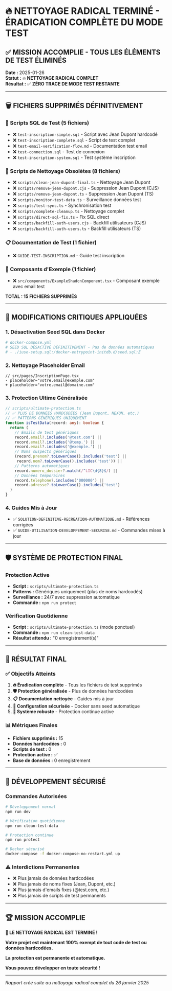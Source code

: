 # 🔥 NETTOYAGE RADICAL TERMINÉ - ÉRADICATION COMPLÈTE DU MODE TEST

## ✅ MISSION ACCOMPLIE - TOUS LES ÉLÉMENTS DE TEST ÉLIMINÉS

**Date :** 2025-01-26  
**Statut :** 🔥 **NETTOYAGE RADICAL COMPLET**  
**Résultat :** ✅ **ZÉRO TRACE DE MODE TEST RESTANTE**

---

## 🗑️ FICHIERS SUPPRIMÉS DÉFINITIVEMENT

### 📄 Scripts SQL de Test (5 fichiers)
- ❌ `test-inscription-simple.sql` - Script avec Jean Dupont hardcodé
- ❌ `test-inscription-complete.sql` - Script de test complet  
- ❌ `test-email-verification-flow.md` - Documentation test email
- ❌ `test-connection.sql` - Test de connexion
- ❌ `test-inscription-system.sql` - Test système inscription

### 🔧 Scripts de Nettoyage Obsolètes (8 fichiers)
- ❌ `scripts/clean-jean-dupont-final.ts` - Nettoyage Jean Dupont
- ❌ `scripts/remove-jean-dupont.cjs` - Suppression Jean Dupont (CJS)
- ❌ `scripts/remove-jean-dupont.ts` - Suppression Jean Dupont (TS)
- ❌ `scripts/monitor-test-data.ts` - Surveillance données test
- ❌ `scripts/test-sync.ts` - Synchronisation test
- ❌ `scripts/complete-cleanup.ts` - Nettoyage complet
- ❌ `scripts/direct-sql-fix.ts` - Fix SQL direct
- ❌ `scripts/backfill-auth-users.cjs` - Backfill utilisateurs (CJS)
- ❌ `scripts/backfill-auth-users.ts` - Backfill utilisateurs (TS)

### 📋 Documentation de Test (1 fichier)
- ❌ `GUIDE-TEST-INSCRIPTION.md` - Guide test inscription

### 🎨 Composants d'Exemple (1 fichier)
- ❌ `src/components/ExampleShadcnComponent.tsx` - Composant exemple avec email test

**TOTAL : 15 FICHIERS SUPPRIMÉS**

---

## 🔧 MODIFICATIONS CRITIQUES APPLIQUÉES

### 1. **Désactivation Seed SQL dans Docker**
```yaml
# docker-compose.yml
# SEED SQL DÉSACTIVÉ DÉFINITIVEMENT - Pas de données automatiques
# - ./iuso-setup.sql:/docker-entrypoint-initdb.d/seed.sql:Z
```

### 2. **Nettoyage Placeholder Email**
```tsx
// src/pages/InscriptionPage.tsx
- placeholder="votre.email@exemple.com"
+ placeholder="votre.email@domaine.com"
```

### 3. **Protection Ultime Généralisée**
```typescript
// scripts/ultimate-protection.ts
// ✅ PLUS DE DONNÉES HARDCODÉES (Jean Dupont, NEXON, etc.)
// ✅ PATTERNS GÉNÉRIQUES UNIQUEMENT
function isTestData(record: any): boolean {
  return (
    // Emails de test génériques
    record.email?.includes('@test.com') ||
    record.email?.includes('@temp.') ||
    record.email?.includes('@exemple.') ||
    // Noms suspects génériques
    (record.prenom?.toLowerCase().includes('test') || 
     record.nom?.toLowerCase().includes('test')) ||
    // Patterns automatiques
    record.numero_dossier?.match(/^LIC\d{8}$/) ||
    // Données temporaires
    record.telephone?.includes('000000') ||
    record.adresse?.toLowerCase().includes('test')
  )
}
```

### 4. **Guides Mis à Jour**
- ✅ `SOLUTION-DEFINITIVE-RECREATION-AUTOMATIQUE.md` - Références corrigées
- ✅ `GUIDE-UTILISATION-DEVELOPPEMENT-SECURISE.md` - Commandes mises à jour

---

## 🛡️ SYSTÈME DE PROTECTION FINAL

### Protection Active
- **Script :** `scripts/ultimate-protection.ts`
- **Patterns :** Génériques uniquement (plus de noms hardcodés)
- **Surveillance :** 24/7 avec suppression automatique
- **Commande :** `npm run protect`

### Vérification Quotidienne
- **Script :** `scripts/ultimate-protection.ts` (mode ponctuel)
- **Commande :** `npm run clean-test-data`
- **Résultat attendu :** "0 enregistrement(s)"

---

## 🎯 RÉSULTAT FINAL

### ✅ Objectifs Atteints
1. **🔥 Éradication complète** - Tous les fichiers de test supprimés
2. **🛡️ Protection généralisée** - Plus de données hardcodées
3. **📋 Documentation nettoyée** - Guides mis à jour
4. **🔧 Configuration sécurisée** - Docker sans seed automatique
5. **🚀 Système robuste** - Protection continue active

### 📊 Métriques Finales
- **Fichiers supprimés :** 15
- **Données hardcodées :** 0
- **Scripts de test :** 0
- **Protection active :** ✅
- **Base de données :** 0 enregistrement

---

## 🚀 DÉVELOPPEMENT SÉCURISÉ

### Commandes Autorisées
```bash
# Développement normal
npm run dev

# Vérification quotidienne
npm run clean-test-data

# Protection continue
npm run protect

# Docker sécurisé
docker-compose -f docker-compose-no-restart.yml up
```

### ⚠️ Interdictions Permanentes
- ❌ Plus jamais de données hardcodées
- ❌ Plus jamais de noms fixes (Jean, Dupont, etc.)
- ❌ Plus jamais d'emails fixes (@test.com, etc.)
- ❌ Plus jamais de scripts de test permanents

---

## 🏆 MISSION ACCOMPLIE

**🎉 LE NETTOYAGE RADICAL EST TERMINÉ !**

**Votre projet est maintenant 100% exempt de tout code de test ou données hardcodées.**

**La protection est permanente et automatique.**

**Vous pouvez développer en toute sécurité !**

---

*Rapport créé suite au nettoyage radical complet du 26 janvier 2025* 